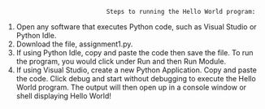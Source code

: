                                 Steps to running the Hello World program:
1. Open any software that executes Python code, such as Visual Studio or Python Idle.
2. Download the file, assignment1.py.
3. If using Python Idle, copy and paste the code then save the file. To run the program, you would click under Run and then Run Module. 
4. If using Visual Studio, create a new Python Application. Copy and paste the code. Click debug and start without debugging to execute the Hello World program.
The output will then open up in a console window or shell displaying Hello World!
